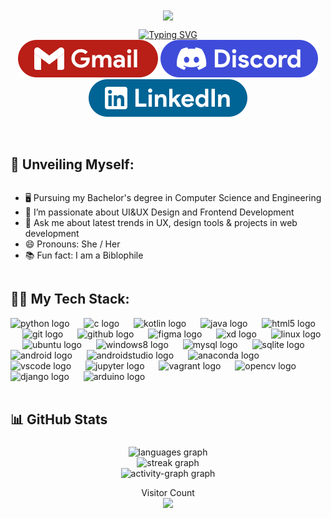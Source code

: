 <div align="center">
  <img src="https://user-images.githubusercontent.com/74038190/212750155-3ceddfbd-19d3-40a3-87af-8d329c8323c4.gif" height=180 align="center">

  <a href="https://git.io/typing-svg"><img src="https://readme-typing-svg.demolab.com?font=Balsamiq+Sans&size=42&duration=3000&pause=1000&color=522ca5&center=true&vCenter=true&random=false&width=435&height=100&lines=👋+Hey!+I+am+Dhruva+" alt="Typing SVG" /></a>  
  <a href="mailto:dhruvasharma30@gmail.com"><img src="/Images/gmail_icon.svg" /></a>
  <a href="https://discord.com/users/dhruva369"><img src="/Images/discord_icon.svg" /></a>
  <a href="https://www.linkedin.com/in/-dhruva-sharma/"><img src="/Images/linkedIn_icon.svg" /></a>
</div>
<br>

## 🌆 Unveiling Myself:
    
<div style="display: flex;" align="left">
  <ul>
    <li>🖥️ Pursuing my Bachelor's degree in Computer Science and Engineering</li>
    <li>🎨 I’m passionate about UI&UX Design and Frontend Development</li>
    <li>💬 Ask me about latest trends in UX, design tools & projects in web development</li>
    <li>😄 Pronouns: She / Her</li>
    <li>📚 Fun fact: I am a Biblophile</li>
  </ul>
  <br>
</div>


## 👩‍💻 My Tech Stack:

<div align="left">
  <img src="https://cdn.jsdelivr.net/gh/devicons/devicon/icons/python/python-original.svg" height="48" alt="python logo"  />
  <img width="15" />
  <img src="https://cdn.jsdelivr.net/gh/devicons/devicon/icons/c/c-original.svg" height="48" alt="c logo"  />
  <img width="15" />
  <img src="https://cdn.jsdelivr.net/gh/devicons/devicon/icons/kotlin/kotlin-original.svg" height="48" alt="kotlin logo"  />
  <img width="15" />
  <img src="https://cdn.jsdelivr.net/gh/devicons/devicon/icons/java/java-original.svg" height="48" alt="java logo"  />
  <img width="15" />
  <img src="https://cdn.jsdelivr.net/gh/devicons/devicon/icons/html5/html5-original.svg" height="48" alt="html5 logo"  />
  <img width="15" />
  <img src="https://cdn.jsdelivr.net/gh/devicons/devicon/icons/git/git-original.svg" height="48" alt="git logo"  />
  <img width="15" />
  <img src="https://skillicons.dev/icons?i=github" height="48" alt="github logo"  />
  <img width="15" />
  <img src="https://cdn.jsdelivr.net/gh/devicons/devicon/icons/figma/figma-original.svg" height="48" alt="figma logo"  />
  <img width="15" />
  <img src="https://skillicons.dev/icons?i=xd" height="48" alt="xd logo"  />
  <img width="15" />
  <img src="https://cdn.jsdelivr.net/gh/devicons/devicon/icons/linux/linux-original.svg" height="48" alt="linux logo"  />
  <img width="15" />
  <img src="https://cdn.simpleicons.org/ubuntu/E95420" height="48" alt="ubuntu logo"  />
  <img width="15" />
  <img src="https://cdn.jsdelivr.net/gh/devicons/devicon/icons/windows8/windows8-original.svg" height="48" alt="windows8 logo"  />
  <img width="15" />
  <img src="https://cdn.jsdelivr.net/gh/devicons/devicon/icons/mysql/mysql-original.svg" height="48" alt="mysql logo"  />
  <img width="15" />
  <img src="https://cdn.jsdelivr.net/gh/devicons/devicon/icons/sqlite/sqlite-original.svg" height="48" alt="sqlite logo"  />
  <img width="15" />
  <img src="https://cdn.simpleicons.org/android/3DDC84" height="48" alt="android logo"  />
  <img width="15" />
  <img src="https://cdn.jsdelivr.net/gh/devicons/devicon/icons/androidstudio/androidstudio-original.svg" height="48" alt="androidstudio logo"  />
  <img width="15" />
  <img src="https://cdn.jsdelivr.net/gh/devicons/devicon/icons/anaconda/anaconda-original.svg" height="48" alt="anaconda logo"  />
  <img width="15" />
  <img src="https://skillicons.dev/icons?i=vscode" height="48" alt="vscode logo"  />
  <img width="15" />
  <img src="https://cdn.jsdelivr.net/gh/devicons/devicon/icons/jupyter/jupyter-original-wordmark.svg" height="48" alt="jupyter logo"  />
  <img width="15" />
  <img src="https://cdn.jsdelivr.net/gh/devicons/devicon/icons/vagrant/vagrant-original.svg" height="48" alt="vagrant logo"  />
  <img width="15" />
  <img src="https://cdn.jsdelivr.net/gh/devicons/devicon/icons/opencv/opencv-original.svg" height="48" alt="opencv logo"  />
  <img width="15" />
  <img src="https://cdn.jsdelivr.net/gh/devicons/devicon/icons/django/django-plain.svg" height="48" alt="django logo"  />
  <img width="15" />
  <img src="https://skillicons.dev/icons?i=arduino" height="48" alt="arduino logo"  />
</div>
<br>


## 📊 GitHub Stats

###

<div align="center">
  <img src="https://github-readme-stats.vercel.app/api/top-langs?username=Dhruva369&locale=en&hide_title=false&layout=compact&card_width=320&langs_count=5&theme=radical&hide_border=false&order=2" height="150" alt="languages graph"  /><br>
  <img src="https://streak-stats.demolab.com?user=Dhruva369&locale=en&mode=daily&theme=radical&hide_border=false&border_radius=5&order=3" height="150" alt="streak graph"  /><br>
  <img src="https://github-readme-activity-graph.vercel.app/graph?username=Dhruva369&radius=16&theme=redical&area=true&order=5" height="180" alt="activity-graph graph"  /><br>
  <p align="center"> 
    Visitor Count<br>
    <img src="https://profile-counter.glitch.me/dhruva369/count.svg" />
  </p>
</div>

